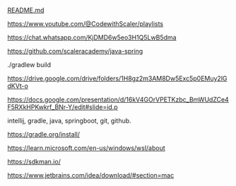 [README.md](..%2FDAY164_17APR_ProjectTownhall%2FREADME.md)


https://www.youtube.com/@CodewithScaler/playlists

https://chat.whatsapp.com/KjDMD6w5eo3H1Q5LwB5dma

https://github.com/scaleracademy/java-spring


./gradlew build

https://drive.google.com/drive/folders/1H8gz2m3AM8Dw5Exc5p0EMuy2lGdKVt-o


https://docs.google.com/presentation/d/16kV4GOrVPETKzbc_BmWUdZCe4F5RXkHPKwkrf_BNr-Y/edit#slide=id.p

intellij, gradle, java, springboot, git, github.

https://gradle.org/install/

https://learn.microsoft.com/en-us/windows/wsl/about


https://sdkman.io/


https://www.jetbrains.com/idea/download/#section=mac